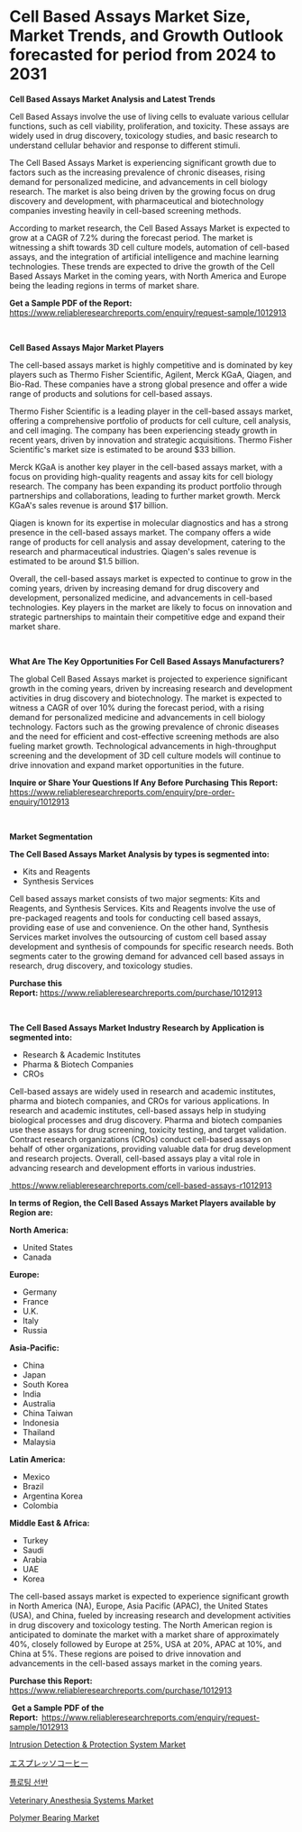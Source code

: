 <p><h1>Cell Based Assays Market Size, Market Trends, and Growth Outlook forecasted for period from 2024 to 2031</h1></p><p><strong>Cell Based Assays Market Analysis and Latest Trends</strong></p>
<p><p>Cell Based Assays involve the use of living cells to evaluate various cellular functions, such as cell viability, proliferation, and toxicity. These assays are widely used in drug discovery, toxicology studies, and basic research to understand cellular behavior and response to different stimuli.</p><p>The Cell Based Assays Market is experiencing significant growth due to factors such as the increasing prevalence of chronic diseases, rising demand for personalized medicine, and advancements in cell biology research. The market is also being driven by the growing focus on drug discovery and development, with pharmaceutical and biotechnology companies investing heavily in cell-based screening methods.</p><p>According to market research, the Cell Based Assays Market is expected to grow at a CAGR of 7.2% during the forecast period. The market is witnessing a shift towards 3D cell culture models, automation of cell-based assays, and the integration of artificial intelligence and machine learning technologies. These trends are expected to drive the growth of the Cell Based Assays Market in the coming years, with North America and Europe being the leading regions in terms of market share.</p></p>
<p><strong>Get a Sample PDF of the Report:&nbsp;</strong> <a href="https://www.reliableresearchreports.com/enquiry/request-sample/1012913">https://www.reliableresearchreports.com/enquiry/request-sample/1012913</a></p>
<p>&nbsp;</p>
<p><strong>Cell Based Assays Major Market Players</strong></p>
<p><p>The cell-based assays market is highly competitive and is dominated by key players such as Thermo Fisher Scientific, Agilent, Merck KGaA, Qiagen, and Bio-Rad. These companies have a strong global presence and offer a wide range of products and solutions for cell-based assays.</p><p>Thermo Fisher Scientific is a leading player in the cell-based assays market, offering a comprehensive portfolio of products for cell culture, cell analysis, and cell imaging. The company has been experiencing steady growth in recent years, driven by innovation and strategic acquisitions. Thermo Fisher Scientific's market size is estimated to be around $33 billion.</p><p>Merck KGaA is another key player in the cell-based assays market, with a focus on providing high-quality reagents and assay kits for cell biology research. The company has been expanding its product portfolio through partnerships and collaborations, leading to further market growth. Merck KGaA's sales revenue is around $17 billion.</p><p>Qiagen is known for its expertise in molecular diagnostics and has a strong presence in the cell-based assays market. The company offers a wide range of products for cell analysis and assay development, catering to the research and pharmaceutical industries. Qiagen's sales revenue is estimated to be around $1.5 billion.</p><p>Overall, the cell-based assays market is expected to continue to grow in the coming years, driven by increasing demand for drug discovery and development, personalized medicine, and advancements in cell-based technologies. Key players in the market are likely to focus on innovation and strategic partnerships to maintain their competitive edge and expand their market share.</p></p>
<p>&nbsp;</p>
<p><strong>What Are The Key Opportunities For Cell Based Assays Manufacturers?</strong></p>
<p><p>The global Cell Based Assays market is projected to experience significant growth in the coming years, driven by increasing research and development activities in drug discovery and biotechnology. The market is expected to witness a CAGR of over 10% during the forecast period, with a rising demand for personalized medicine and advancements in cell biology technology. Factors such as the growing prevalence of chronic diseases and the need for efficient and cost-effective screening methods are also fueling market growth. Technological advancements in high-throughput screening and the development of 3D cell culture models will continue to drive innovation and expand market opportunities in the future.</p></p>
<p><strong>Inquire or Share Your Questions If Any Before Purchasing This Report:</strong> <a href="https://www.reliableresearchreports.com/enquiry/pre-order-enquiry/1012913">https://www.reliableresearchreports.com/enquiry/pre-order-enquiry/1012913</a></p>
<p>&nbsp;</p>
<p><strong>Market Segmentation</strong></p>
<p><strong>The Cell Based Assays Market Analysis by types is segmented into:</strong></p>
<p><ul><li>Kits and Reagents</li><li>Synthesis Services</li></ul></p>
<p><p>Cell based assays market consists of two major segments: Kits and Reagents, and Synthesis Services. Kits and Reagents involve the use of pre-packaged reagents and tools for conducting cell based assays, providing ease of use and convenience. On the other hand, Synthesis Services market involves the outsourcing of custom cell based assay development and synthesis of compounds for specific research needs. Both segments cater to the growing demand for advanced cell based assays in research, drug discovery, and toxicology studies.</p></p>
<p><strong>Purchase this Report:&nbsp;</strong><a href="https://www.reliableresearchreports.com/purchase/1012913">https://www.reliableresearchreports.com/purchase/1012913</a></p>
<p>&nbsp;</p>
<p><strong>The Cell Based Assays Market Industry Research by Application is segmented into:</strong></p>
<p><ul><li>Research & Academic Institutes</li><li>Pharma & Biotech Companies</li><li>CROs</li></ul></p>
<p><p>Cell-based assays are widely used in research and academic institutes, pharma and biotech companies, and CROs for various applications. In research and academic institutes, cell-based assays help in studying biological processes and drug discovery. Pharma and biotech companies use these assays for drug screening, toxicity testing, and target validation. Contract research organizations (CROs) conduct cell-based assays on behalf of other organizations, providing valuable data for drug development and research projects. Overall, cell-based assays play a vital role in advancing research and development efforts in various industries.</p></p>
<p><a href="https://www.reliableresearchreports.com/cell-based-assays-r1012913">&nbsp;https://www.reliableresearchreports.com/cell-based-assays-r1012913</a></p>
<p><strong>In terms of Region, the Cell Based Assays Market Players available by Region are:</strong></p>
<p>
    <p> <strong> North America: </strong>
        <ul>
            <li>United States</li>
            <li>Canada</li>
        </ul>
        </p> 
    <p> <strong> Europe: </strong>
        <ul>
            <li>Germany</li>
            <li>France</li>
            <li>U.K.</li>
            <li>Italy</li>
            <li>Russia</li>
        </ul>
        </p> 
    <p> <strong> Asia-Pacific: </strong>
        <ul>
            <li>China</li>
            <li>Japan</li>
            <li>South Korea</li>
            <li>India</li>
            <li>Australia</li>
            <li>China Taiwan</li>
            <li>Indonesia</li>
            <li>Thailand</li>
            <li>Malaysia</li>
        </ul>
        </p> 
    <p> <strong> Latin America: </strong>
        <ul>
            <li>Mexico</li>
            <li>Brazil</li>
            <li>Argentina Korea</li>
            <li>Colombia</li>
        </ul>
        </p> 
    <p> <strong> Middle East & Africa: </strong>
        <ul>
            <li>Turkey</li>
            <li>Saudi</li>
            <li>Arabia</li>
            <li>UAE</li>
            <li>Korea</li>
        </ul>
    </p>
    </p>
<p><p>The cell-based assays market is expected to experience significant growth in North America (NA), Europe, Asia Pacific (APAC), the United States (USA), and China, fueled by increasing research and development activities in drug discovery and toxicology testing. The North American region is anticipated to dominate the market with a market share of approximately 40%, closely followed by Europe at 25%, USA at 20%, APAC at 10%, and China at 5%. These regions are poised to drive innovation and advancements in the cell-based assays market in the coming years.</p></p>
<p><strong>Purchase this Report: </strong><a href="https://www.reliableresearchreports.com/purchase/1012913">https://www.reliableresearchreports.com/purchase/1012913</a></p>
<p>&nbsp;<strong>Get a Sample PDF of the Report:&nbsp;&nbsp;</strong><a href="https://www.reliableresearchreports.com/enquiry/request-sample/1012913">https://www.reliableresearchreports.com/enquiry/request-sample/1012913</a></p>
<p><strong></strong></p>
<p><p><a href="https://github.com/mancsybtousav/Market-Research-Report-List-2/blob/main/intrusion-detection-protection-system-market.md">Intrusion Detection & Protection System Market</a></p><p><a href="https://medium.com/@lewisbechtelar1964/%E3%82%A8%E3%82%B9%E3%83%97%E3%83%AC%E3%83%83%E3%82%BD%E3%82%B3%E3%83%BC%E3%83%92%E3%83%BC%E5%B8%82%E5%A0%B4%E3%81%AE%E8%A6%8F%E6%A8%A1-cagr-%E3%83%88%E3%83%AC%E3%83%B3%E3%83%89-2024%E5%B9%B4%E3%81%8B%E3%82%892030%E5%B9%B4%E3%81%BE%E3%81%A7-8ccfe382189c">エスプレッソコーヒー</a></p><p><a href="https://github.com/CliftonFisher9067/Market-Research-Report-List-1/blob/main/420976249899.md">플로팅 선반</a></p><p><a href="https://github.com/josesg55/Market-Research-Report-List-2/blob/main/veterinary-anesthesia-systems-market.md">Veterinary Anesthesia Systems Market</a></p><p><a href="https://www.linkedin.com/pulse/polymer-bearing-market-size-trends-complete-industry-overview-dk8ec?trackingId=6JnR4JGXO4xvd%2FdvFZKGLQ%3D%3D">Polymer Bearing Market</a></p></p>
